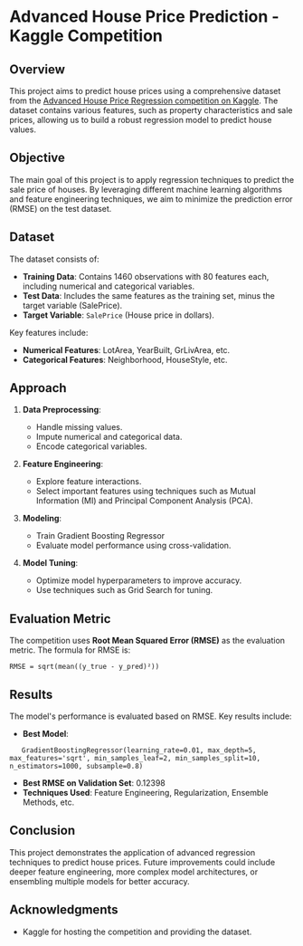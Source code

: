 
# Advanced House Price Prediction - Kaggle Competition

## Overview

This project aims to predict house prices using a comprehensive dataset from the [Advanced House Price Regression competition on Kaggle](https://www.kaggle.com/c/house-prices-advanced-regression-techniques). The dataset contains various features, such as property characteristics and sale prices, allowing us to build a robust regression model to predict house values.

## Objective

The main goal of this project is to apply regression techniques to predict the sale price of houses. By leveraging different machine learning algorithms and feature engineering techniques, we aim to minimize the prediction error (RMSE) on the test dataset.

## Dataset

The dataset consists of:

- **Training Data**: Contains 1460 observations with 80 features each, including numerical and categorical variables.
- **Test Data**: Includes the same features as the training set, minus the target variable (SalePrice).
- **Target Variable**: `SalePrice` (House price in dollars).

Key features include:

- **Numerical Features**: LotArea, YearBuilt, GrLivArea, etc.
- **Categorical Features**: Neighborhood, HouseStyle, etc.

## Approach

1. **Data Preprocessing**:
   - Handle missing values.
   - Impute numerical and categorical data.
   - Encode categorical variables.

2. **Feature Engineering**:
   - Explore feature interactions.
   - Select important features using techniques such as Mutual Information (MI) and Principal Component Analysis (PCA).

3. **Modeling**:
   - Train Gradient Boosting Regressor
   - Evaluate model performance using cross-validation.

4. **Model Tuning**:
   - Optimize model hyperparameters to improve accuracy.
   - Use techniques such as Grid Search for tuning.

## Evaluation Metric

The competition uses **Root Mean Squared Error (RMSE)** as the evaluation metric. The formula for RMSE is:

```
RMSE = sqrt(mean((y_true - y_pred)²))
```

## Results

The model's performance is evaluated based on RMSE. Key results include:

- **Best Model**:
```
   GradientBoostingRegressor(learning_rate=0.01, max_depth=5, max_features='sqrt', min_samples_leaf=2, min_samples_split=10, n_estimators=1000, subsample=0.8)
```
  
- **Best RMSE on Validation Set**: 0.12398
- **Techniques Used**: Feature Engineering, Regularization, Ensemble Methods, etc.

## Conclusion

This project demonstrates the application of advanced regression techniques to predict house prices. Future improvements could include deeper feature engineering, more complex model architectures, or ensembling multiple models for better accuracy.

## Acknowledgments

- Kaggle for hosting the competition and providing the dataset.
